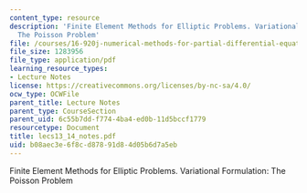 ```yaml
---
content_type: resource
description: 'Finite Element Methods for Elliptic Problems. Variational Formulation:
  The Poisson Problem'
file: /courses/16-920j-numerical-methods-for-partial-differential-equations-sma-5212-spring-2003/b08aec3e6f8cd87891d84d05b6d7a5eb_lecs13_14_notes.pdf
file_size: 1283956
file_type: application/pdf
learning_resource_types:
- Lecture Notes
license: https://creativecommons.org/licenses/by-nc-sa/4.0/
ocw_type: OCWFile
parent_title: Lecture Notes
parent_type: CourseSection
parent_uid: 6c55b7dd-f774-4ba4-ed0b-11d5bccf1779
resourcetype: Document
title: lecs13_14_notes.pdf
uid: b08aec3e-6f8c-d878-91d8-4d05b6d7a5eb
---
```

Finite Element Methods for Elliptic Problems. Variational Formulation: The Poisson Problem